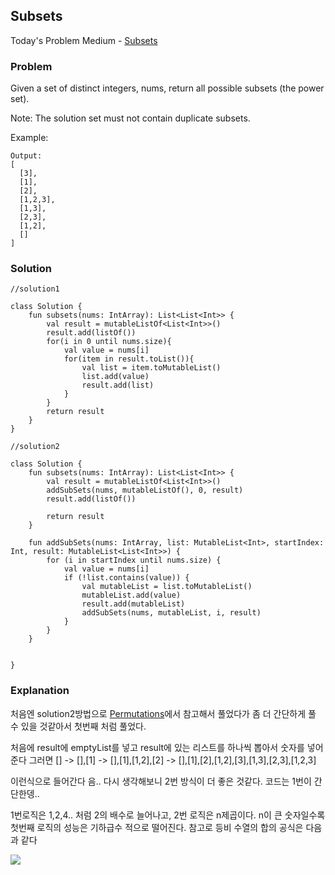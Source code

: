 ## Subsets



Today's Problem Medium - [Subsets](https://leetcode.com/problems/subsets/)

### Problem

Given a set of distinct integers, nums, return all possible subsets (the power set).

Note: The solution set must not contain duplicate subsets.

Example:

```Input: nums = [1,2,3]
Output:
[
  [3],
  [1],
  [2],
  [1,2,3],
  [1,3],
  [2,3],
  [1,2],
  []
]
```

### Solution

```
//solution1

class Solution {
    fun subsets(nums: IntArray): List<List<Int>> {
        val result = mutableListOf<List<Int>>()
        result.add(listOf())
        for(i in 0 until nums.size){
            val value = nums[i]
            for(item in result.toList()){
                val list = item.toMutableList()
                list.add(value)
                result.add(list)
            }
        }
        return result
    }
}
```

```
//solution2

class Solution {
    fun subsets(nums: IntArray): List<List<Int>> {
        val result = mutableListOf<List<Int>>()
        addSubSets(nums, mutableListOf(), 0, result)
        result.add(listOf())

        return result
    }

    fun addSubSets(nums: IntArray, list: MutableList<Int>, startIndex: Int, result: MutableList<List<Int>>) {
        for (i in startIndex until nums.size) {
            val value = nums[i]
            if (!list.contains(value)) {
                val mutableList = list.toMutableList()
                mutableList.add(value)
                result.add(mutableList)
                addSubSets(nums, mutableList, i, result)
            }
        }
    }


}

```

### Explanation

처음엔 solution2방법으로 [Permutations](https://github.com/sk392/TIL/blob/master/P.S(with%20leetCode)/Permutations.md)에서 참고해서 풀었다가 좀 더 간단하게 풀 수 있을 것같아서 첫번째 처럼 풀었다.

 처음에 result에 emptyList를 넣고 result에 있는 리스트를 하나씩 뽑아서 숫자를 넣어준다 그러면 
 [] ->
 [],[1] ->
 [],[1],[1,2],[2] ->
 [],[1],[2],[1,2],[3],[1,3],[2,3],[1,2,3]
 
 이런식으로 들어간다 음.. 다시 생각해보니 2번 방식이 더 좋은 것같다. 코드는 1번이 간단한뎅..
 
 1번로직은 1,2,4.. 처럼 2의 배수로 늘어나고, 2번 로직은 n제곱이다. n이 큰 숫자일수록 첫번째 로직의 성능은 기하급수 적으로 떨어진다. 참고로 등비 수열의 합의 공식은 다음과 같다
 
 ![](https://t1.daumcdn.net/cfile/tistory/22520A365365333507)